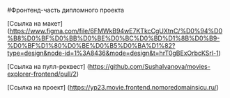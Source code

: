 #Фронтенд-часть дипломного проекта

[Ссылка на макет] (https://www.figma.com/file/6FMWkB94wE7KTkcCgUXtnC/%D0%94%D0%B8%D0%BF%D0%BB%D0%BE%D0%BC%D0%BD%D1%8B%D0%B9-%D0%BF%D1%80%D0%BE%D0%B5%D0%BA%D1%82?type=design&node-id=1%3A8436&mode=design&t=hrT0gBExOrbcKSrl-1)

[Ссылка на пулл-реквест] (https://github.com/SushaIvanova/movies-explorer-frontend/pull/2)


[Ссылка на проект] (https://yp23.movie.frontend.nomoredomainsicu.ru/)